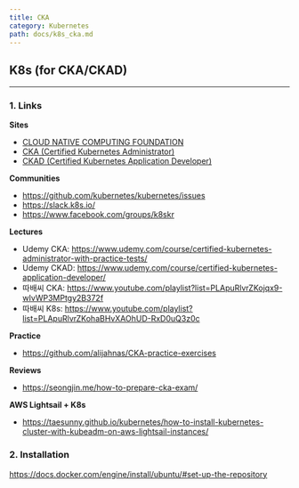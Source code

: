 ```yaml
---
title: CKA
category: Kubernetes
path: docs/k8s_cka.md
---
```


## K8s (for CKA/CKAD)
<hr>


### 1. Links
**Sites**
- <a href="https://www.cncf.io/" target="_blank">CLOUD NATIVE COMPUTING FOUNDATION</a>
- <a href="https://training.linuxfoundation.org/certification/certified-kubernetes-administrator-cka/" target="_blank">CKA (Certified Kubernetes Administrator)</a>
- <a href="https://training.linuxfoundation.org/certification/certified-kubernetes-application-developer-ckad/" target="_blank">CKAD (Certified Kubernetes Application Developer)</a>

**Communities** 
- https://github.com/kubernetes/kubernetes/issues
- https://slack.k8s.io/
- https://www.facebook.com/groups/k8skr

**Lectures**
- Udemy CKA: https://www.udemy.com/course/certified-kubernetes-administrator-with-practice-tests/ 
- Udemy CKAD: https://www.udemy.com/course/certified-kubernetes-application-developer/
- 따배씨 CKA: https://www.youtube.com/playlist?list=PLApuRlvrZKojqx9-wIvWP3MPtgy2B372f
- 따배씨 K8s: https://www.youtube.com/playlist?list=PLApuRlvrZKohaBHvXAOhUD-RxD0uQ3z0c

**Practice**
- https://github.com/alijahnas/CKA-practice-exercises

**Reviews**
- https://seongjin.me/how-to-prepare-cka-exam/

**AWS Lightsail + K8s**
- https://taesunny.github.io/kubernetes/how-to-install-kubernetes-cluster-with-kubeadm-on-aws-lightsail-instances/

### 2. Installation
https://docs.docker.com/engine/install/ubuntu/#set-up-the-repository
